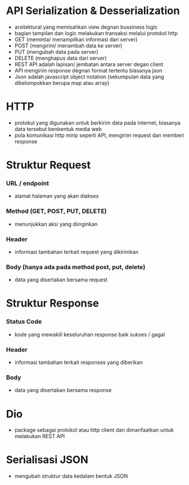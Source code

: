 # API Serialization & Desserialization
- arsitektural yang memisahkan view degnan bussiness logic
- bagian tampilan dan logic melakukan transaksi melalui protokol http
- GET (meminta/ menampilkan informasi dari server)
- POST (mengirim/ menambah data ke server)
- PUT (mengubah data pada server)
- DELETE (menghapus data dari server)
- REST API adalah lapisan/ jembatan antara server degan client
- API mengirim response degnan format tertentu biasanya json
- Json adalah javascript object notation (sekumpulan data yang dikelompokkan berupa map atau array)

# HTTP
- protokul yang digunakan untuk berkirim data pada internet, biasanya data tersebut benbentuk media web
- pola komunikasi http mirip seperti API, mengirim request dan memberi response

# Struktur Request
### URL / endpoint
- alamat halaman yang akan diakses
### Method (GET, POST, PUT, DELETE)
- menunjukkan aksi yang diinginkan
### Header
- informasi tambahan terkait request yang dikirimkan
### Body (hanya ada pada method post, put, delete)
- data yang disertakan bersama request

# Struktur Response
### Status Code
- kode yang mewakili keseluruhan response baik sukses / gagal
### Header
- informasi tambahan terkait responses yang diberikan
### Body
- data yang disertakan bersama response

# Dio
- package sebagai protokol atau http client dan dimanfaatkan untuk melakukan REST API

# Serialisasi JSON
- mengubah struktur data kedalam bentuk JSON